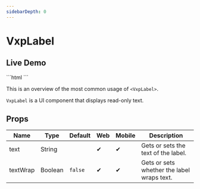 ```yaml
---
sidebarDepth: 0
---
```


# VxpLabel
## Live Demo

<DocExampleBox :liveDemoMode="true">
```html
<VxpLabel text="Label" />
```
<VxpLabelLiveDemo />
</DocExampleBox>

This is an overview of the most common usage of `<VxpLabel>`.

`VxpLabel` is a UI component that displays read-only text.

## Props

| Name       | Type    | Default | Web | Mobile | Description |
| ---------- | ------- | ------- | --- | ------ | ----------- |
| text       | String  |         | ✔   | ✔      | Gets or sets the text of the label. |
| textWrap   | Boolean | `false` | ✔   | ✔      | Gets or sets whether the label wraps text. |
